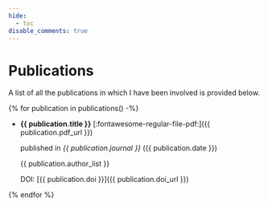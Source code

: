 ```yaml
---
hide:
  - toc
disable_comments: true
---
```


# Publications

A list of all the publications in which I have been involved is provided below.

{% for publication in publications() -%}
- **{{ publication.title }}** [:fontawesome-regular-file-pdf:]({{ publication.pdf_url }}) 

    published in *{{ publication.journal }}* ({{ publication.date }})

    {{ publication.author_list }}

    DOI: [{{ publication.doi }}]({{ publication.doi_url }})


{% endfor %}

